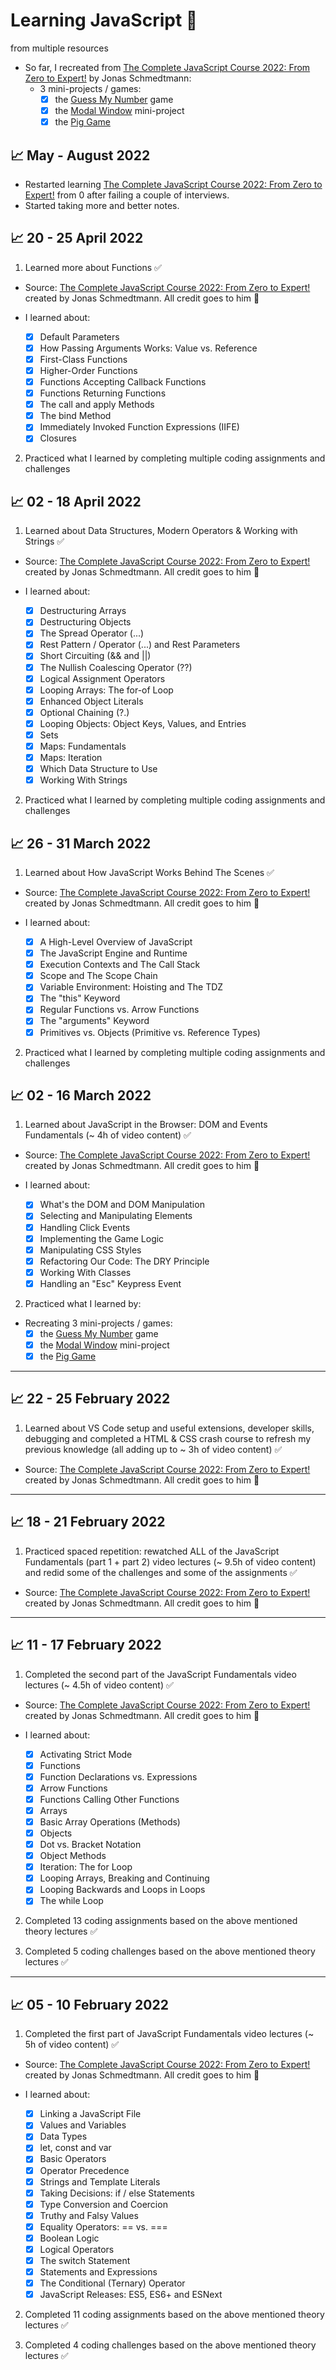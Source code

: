 # Learning JavaScript 🚀

from multiple resources

- So far, I recreated from [The Complete JavaScript Course 2022: From Zero to Expert!](https://www.udemy.com/course/the-complete-javascript-course/) by Jonas Schmedtmann:
  - 3 mini-projects / games:
    - [x] the [Guess My Number](https://guess-my-number-js-webdevprc.netlify.app/) game
    - [x] the [Modal Window](https://modal-window-js-webdevprc.netlify.app/) mini-project
    - [x] the [Pig Game](https://pig-game-js-webdevprc.netlify.app/)

## 📈 May - August 2022

- Restarted learning [The Complete JavaScript Course 2022: From Zero to Expert!](https://www.udemy.com/course/the-complete-javascript-course/) from 0 after failing a couple of interviews.
- Started taking more and better notes.

## 📈 20 - 25 April 2022

1. Learned more about Functions ✅

- Source: [The Complete JavaScript Course 2022: From Zero to Expert!](https://www.udemy.com/course/the-complete-javascript-course/) created by Jonas Schmedtmann. All credit goes to him 🙏

- I learned about:
  - [x] Default Parameters
  - [x] How Passing Arguments Works: Value vs. Reference
  - [x] First-Class Functions
  - [x] Higher-Order Functions
  - [x] Functions Accepting Callback Functions
  - [x] Functions Returning Functions
  - [x] The call and apply Methods
  - [x] The bind Method
  - [x] Immediately Invoked Function Expressions (IIFE)
  - [x] Closures

2. Practiced what I learned by completing multiple coding assignments and challenges

## 📈 02 - 18 April 2022

1. Learned about Data Structures, Modern Operators & Working with Strings ✅

- Source: [The Complete JavaScript Course 2022: From Zero to Expert!](https://www.udemy.com/course/the-complete-javascript-course/) created by Jonas Schmedtmann. All credit goes to him 🙏

- I learned about:
  - [x] Destructuring Arrays
  - [x] Destructuring Objects
  - [x] The Spread Operator (...)
  - [x] Rest Pattern / Operator (...) and Rest Parameters
  - [x] Short Circuiting (&& and ||)
  - [x] The Nullish Coalescing Operator (??)
  - [x] Logical Assignment Operators
  - [x] Looping Arrays: The for-of Loop
  - [x] Enhanced Object Literals
  - [x] Optional Chaining (?.)
  - [x] Looping Objects: Object Keys, Values, and Entries
  - [x] Sets
  - [x] Maps: Fundamentals
  - [x] Maps: Iteration
  - [x] Which Data Structure to Use
  - [x] Working With Strings

2. Practiced what I learned by completing multiple coding assignments and challenges

## 📈 26 - 31 March 2022

1. Learned about How JavaScript Works Behind The Scenes ✅

- Source: [The Complete JavaScript Course 2022: From Zero to Expert!](https://www.udemy.com/course/the-complete-javascript-course/) created by Jonas Schmedtmann. All credit goes to him 🙏

- I learned about:
  - [x] A High-Level Overview of JavaScript
  - [x] The JavaScript Engine and Runtime
  - [x] Execution Contexts and The Call Stack
  - [x] Scope and The Scope Chain
  - [x] Variable Environment: Hoisting and The TDZ
  - [x] The "this" Keyword
  - [x] Regular Functions vs. Arrow Functions
  - [x] The "arguments" Keyword
  - [x] Primitives vs. Objects (Primitive vs. Reference Types)

2. Practiced what I learned by completing multiple coding assignments and challenges

## 📈 02 - 16 March 2022

1. Learned about JavaScript in the Browser: DOM and Events Fundamentals (~ 4h of video content) ✅

- Source: [The Complete JavaScript Course 2022: From Zero to Expert!](https://www.udemy.com/course/the-complete-javascript-course/) created by Jonas Schmedtmann. All credit goes to him 🙏

- I learned about:
  - [x] What's the DOM and DOM Manipulation
  - [x] Selecting and Manipulating Elements
  - [x] Handling Click Events
  - [x] Implementing the Game Logic
  - [x] Manipulating CSS Styles
  - [x] Refactoring Our Code: The DRY Principle
  - [x] Working With Classes
  - [x] Handling an "Esc" Keypress Event

2. Practiced what I learned by:

- Recreating 3 mini-projects / games:
  - [x] the [Guess My Number](https://guess-my-number-js-webdevprc.netlify.app/) game
  - [x] the [Modal Window](https://modal-window-js-webdevprc.netlify.app/) mini-project
  - [x] the [Pig Game](https://pig-game-js-webdevprc.netlify.app/)

---

## 📈 22 - 25 February 2022

1. Learned about VS Code setup and useful extensions, developer skills, debugging and completed a HTML & CSS crash course to refresh my previous knowledge (all adding up to ~ 3h of video content) ✅

- Source: [The Complete JavaScript Course 2022: From Zero to Expert!](https://www.udemy.com/course/the-complete-javascript-course/) created by Jonas Schmedtmann. All credit goes to him 🙏

---

## 📈 18 - 21 February 2022

1. Practiced spaced repetition: rewatched ALL of the JavaScript Fundamentals (part 1 + part 2) video lectures (~ 9.5h of video content) and redid some of the challenges and some of the assignments ✅

- Source: [The Complete JavaScript Course 2022: From Zero to Expert!](https://www.udemy.com/course/the-complete-javascript-course/) created by Jonas Schmedtmann. All credit goes to him 🙏

---

## 📈 11 - 17 February 2022

1. Completed the second part of the JavaScript Fundamentals video lectures (~ 4.5h of video content) ✅

- Source: [The Complete JavaScript Course 2022: From Zero to Expert!](https://www.udemy.com/course/the-complete-javascript-course/) created by Jonas Schmedtmann. All credit goes to him 🙏

- I learned about:
  - [x] Activating Strict Mode
  - [x] Functions
  - [x] Function Declarations vs. Expressions
  - [x] Arrow Functions
  - [x] Functions Calling Other Functions
  - [x] Arrays
  - [x] Basic Array Operations (Methods)
  - [x] Objects
  - [x] Dot vs. Bracket Notation
  - [x] Object Methods
  - [x] Iteration: The for Loop
  - [x] Looping Arrays, Breaking and Continuing
  - [x] Looping Backwards and Loops in Loops
  - [x] The while Loop

2. Completed 13 coding assignments based on the above mentioned theory lectures ✅

3. Completed 5 coding challenges based on the above mentioned theory lectures ✅

---

## 📈 05 - 10 February 2022

1. Completed the first part of JavaScript Fundamentals video lectures (~ 5h of video content) ✅

- Source: [The Complete JavaScript Course 2022: From Zero to Expert!](https://www.udemy.com/course/the-complete-javascript-course/) created by Jonas Schmedtmann. All credit goes to him 🙏

- I learned about:
  - [x] Linking a JavaScript File
  - [x] Values and Variables
  - [x] Data Types
  - [x] let, const and var
  - [x] Basic Operators
  - [x] Operator Precedence
  - [x] Strings and Template Literals
  - [x] Taking Decisions: if / else Statements
  - [x] Type Conversion and Coercion
  - [x] Truthy and Falsy Values
  - [x] Equality Operators: == vs. ===
  - [x] Boolean Logic
  - [x] Logical Operators
  - [x] The switch Statement
  - [x] Statements and Expressions
  - [x] The Conditional (Ternary) Operator
  - [x] JavaScript Releases: ES5, ES6+ and ESNext

2. Completed 11 coding assignments based on the above mentioned theory lectures ✅

3. Completed 4 coding challenges based on the above mentioned theory lectures ✅
